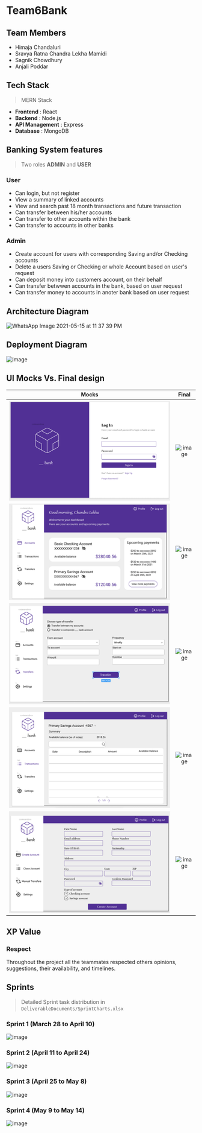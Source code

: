 # Team6Bank

## Team Members

- Himaja Chandaluri
- Sravya Ratna Chandra Lekha Mamidi
- Sagnik Chowdhury
- Anjali Poddar

## Tech Stack

> MERN Stack
- **Frontend** : React
- **Backend** : Node.js
- **API Management** : Express
- **Database** : MongoDB

## Banking System features

> Two roles **ADMIN** and **USER**

### User

- Can login, but not register
- View a summary of linked accounts
- View and search past 18 month transactions and future transaction
- Can transfer between his/her accounts
- Can transfer to other accounts within the bank
- Can transfer to accounts in other banks 

### Admin

- Create account for users with corresponding Saving and/or Checking accounts
- Delete a users Saving or Checking or whole Account based on user's request
- Can deposit money into customers account, on their behalf
- Can transfer betwwen accounts in the bank, based on user request
- Can transfer money to accounts in anoter bank based on user request

## Architecture Diagram

![WhatsApp Image 2021-05-15 at 11 37 39 PM](https://user-images.githubusercontent.com/78071272/118374295-28c69680-b570-11eb-9391-6fd2979322c0.jpeg)

## Deployment Diagram

![image](https://user-images.githubusercontent.com/78995589/118349854-229ccf80-b508-11eb-9656-6a4128c39c92.png)

## UI Mocks Vs. Final design 

**Mocks**            |  **Final**
:-------------------------:|:-------------------------:
![](UX-mocks/Login-page.png) | ![image](https://user-images.githubusercontent.com/78995589/118349963-e3bb4980-b508-11eb-9ef3-fbe6aa242c18.png)
![](UX-mocks/Accounts-page.png) | ![image](https://user-images.githubusercontent.com/78995589/118349994-29781200-b509-11eb-9991-5d47e9101e4c.png)
![](UX-mocks/Transfers-page.png)  |  ![image](https://user-images.githubusercontent.com/78995589/118350014-4ad8fe00-b509-11eb-9b3b-46bb2e6458ea.png)
![](UX-mocks/Transactions-page.png) | ![image](https://user-images.githubusercontent.com/78995589/118350040-66dc9f80-b509-11eb-8142-33a761afa111.png)
![](UX-mocks/CreateAccount_adminpage.png) | ![image](https://user-images.githubusercontent.com/78995589/118350067-94294d80-b509-11eb-88c5-c3c7d606e321.png)

## XP Value

### **Respect**

Throughout the project all the teammates respected others opinions, suggestions, their availability, and timelines.

## Sprints

> Detailed Sprint task distribution in ```DeliverableDocuments/SprintCharts.xlsx```

### Sprint 1 (**March 28** to **April 10**)

![image](https://user-images.githubusercontent.com/78995589/118200751-bb4d2580-b40a-11eb-9024-6738a89fa949.png)

### Sprint 2 (**April 11** to **April 24**)

![image](https://user-images.githubusercontent.com/78995589/118374507-52cc8880-b571-11eb-8c3b-d4d7c313e27b.png)

### Sprint 3 (**April 25** to **May 8**)

![image](https://user-images.githubusercontent.com/78995589/118201080-88eff800-b40b-11eb-8b10-9efb6f64c34d.png)

### Sprint 4 (**May 9** to **May 14**)

![image](https://user-images.githubusercontent.com/78995589/118202079-f866e700-b40d-11eb-8d05-64b5b916ff6a.png)


